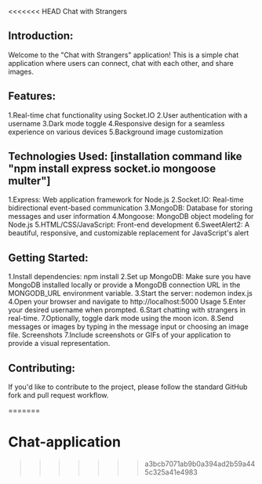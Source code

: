 <<<<<<< HEAD
                                       Chat with Strangers


## Introduction:

Welcome to the "Chat with Strangers" application! This is a simple chat application where users can connect, chat with each other, and share images.

## Features:

1.Real-time chat functionality using Socket.IO
2.User authentication with a username
3.Dark mode toggle
4.Responsive design for a seamless experience on various devices
5.Background image customization

## Technologies Used: [installation command like "npm install express socket.io mongoose multer"]

1.Express: Web application framework for Node.js
2.Socket.IO: Real-time bidirectional event-based communication
3.MongoDB: Database for storing messages and user information
4.Mongoose: MongoDB object modeling for Node.js
5.HTML/CSS/JavaScript: Front-end development
6.SweetAlert2: A beautiful, responsive, and customizable replacement for JavaScript's alert


## Getting Started:

1.Install dependencies: npm install
2.Set up MongoDB: Make sure you have MongoDB installed locally or provide a MongoDB connection URL in the MONGODB_URL environment variable.
3.Start the server: nodemon index.js
4.Open your browser and navigate to http://localhost:5000
  Usage
5.Enter your desired username when prompted.
6.Start chatting with strangers in real-time.
7.Optionally, toggle dark mode using the moon icon.
8.Send messages or images by typing in the message input or choosing an image file.
  Screenshots
7.Include screenshots or GIFs of your application to provide a visual representation.

## Contributing:

If you'd like to contribute to the project, please follow the standard GitHub fork and pull request workflow.

=======
# Chat-application
>>>>>>> a3bcb7071ab9b0a394ad2b59a445c325a41e4983
